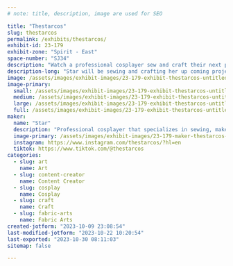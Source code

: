 ```yaml
---
# note: title, description, image are used for SEO

title: "Thestarcos"
slug: thestarcos
permalink: /exhibits/thestarcos/
exhibit-id: 23-179
exhibit-zone: "Spirit - East"
space-number: "SJ34"
description: "Watch a professional cosplayer sew and craft their next projects!"
description-long: "Star will be sewing and crafting her up coming projects at her table!"
image: /assets/images/exhibit-images/23-179-exhibit-thestarcos-untitled-artwork-large.jpeg
image-primary: 
  small: /assets/images/exhibit-images/23-179-exhibit-thestarcos-untitled-artwork-small.jpeg
  medium: /assets/images/exhibit-images/23-179-exhibit-thestarcos-untitled-artwork-medium.jpeg
  large: /assets/images/exhibit-images/23-179-exhibit-thestarcos-untitled-artwork-large.jpeg
  full: /assets/images/exhibit-images/23-179-exhibit-thestarcos-untitled-artwork-full.jpeg
maker: 
  name: "Star"
  description: "Professional cosplayer that specializes in sewing, makeup, wig styling, and crafting."
  image-primary: /assets/images/exhibit-images/23-179-maker-thestarcos-517404be-bb39-43c5-a5e5-c72b82a5a6a2-medium.jpeg
  instagram: https://www.instagram.com/thestarcos/?hl=en
  tiktok: https://www.tiktok.com/@thestarcos
categories: 
  - slug: art
    name: Art
  - slug: content-creator
    name: Content Creator
  - slug: cosplay
    name: Cosplay
  - slug: craft
    name: Craft
  - slug: fabric-arts
    name: Fabric Arts
created-jotform: "2023-10-09 23:08:54"
last-modified-jotform: "2023-10-22 10:20:54"
last-exported: "2023-10-30 08:11:03"
sitemap: false

---
```

